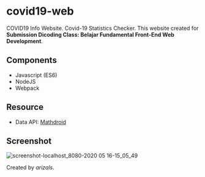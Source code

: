 # covid19-web
COVID19 Info Website. Covid-19 Statistics Checker. This website created for **Submission Dicoding Class: Belajar Fundamental Front-End Web Development**. 

## Components
* Javascript (ES6)
* NodeJS
* Webpack

## Resource
* Data API: [Mathdroid](https://github.com/mathdroid/covid-19-api)

## Screenshot
![screenshot-localhost_8080-2020 05 16-15_05_49](https://user-images.githubusercontent.com/58057027/83412454-4c1e3180-a444-11ea-905a-08891e323147.png)

Created by *arizals*.
